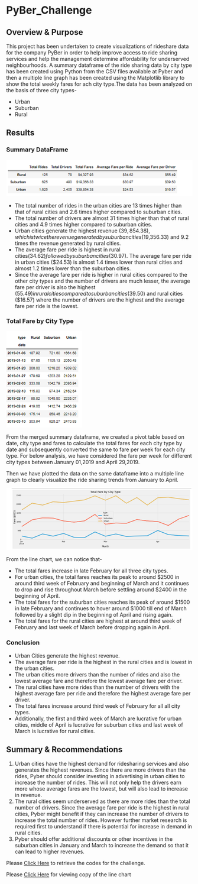 # PyBer_Challenge

## Overview & Purpose
This project has been undertaken to create visualizations of rideshare data for the company PyBer in order to help improve access to ride sharing services and help the management determine affordability for underserved neighbourhoods. A summary dataframe of the ride sharing data by city type has been created using Python from the CSV files available at Pyber and then a multiple line graph has been created using the Matplotlib library to show the total weekly fares for ach city type.The data has been analyzed on the basis of three city types-
- Urban
- Suburban
- Rural

## Results

### Summary DataFrame

![](images/pyber_summary.png)

- The total number of rides in the urban cities are 13 times higher than that of rural cities and 2.6 times higher compared to suburban cities.
- The total number of drivers are almost 31 times higher than that of rural cities and 4.9 times higher compared to suburban cities.
- Urban cities generate the highest revenue ($39,854.38), which is twice the revenue generated by suburban cities ($19,356.33) and 9.2 times the revenue generated by rural cities.
- The average fare per ride is highest in rural cities($34.62) followed by suburban cities ($30.97). The average fare per ride in urban cities ($24.53) is almost 1.4 times lower than rural cities and almost 1.2 times lower than the suburban cities.
- Since the average fare per ride is higher in rural cities compared to the other city types and the number of drivers are much lesser, the average fare per driver is also the highest ($55.49) in rural cities compared to suburban cities ($39.50) and rural cities ($16.57) where the number of drivers are the highest and the average fare per ride is the lowest.

### Total Fare by City Type

![](images/weekly_fare.png)

From the merged summary dataframe, we created a pivot table based on date, city type and fares to calculate the total fares for each city type by date and subsequently converted the same to fare per week for each city type. For below analysis, we have considered the fare per week for different city types between January 01,2019 and April 29,2019.

Then we have plotted the data on the same dataframe into a multiple line graph to clearly visualize the ride sharing trends from January to April.

![](images/trend_graph.png)

From the line chart, we can notice that-
- The total fares increase in late February for all three city types.
- For urban cities, the total fares reaches its peak to around $2500 in around third week of February and beginning of March and it continues to drop and rise throughout March before settling around $2400 in the beginning of April.
- The total fares for the suburban cities reaches its peak of around $1500 in late February and continues to hover around $1000 till end of March followed by a slight dip in the beginning of April and rising again.
- The total fares for the rural cities are highest at around third week of February and last week of March before dropping again in April.

### Conclusion
- Urban Cities generate the highest revenue.
- The average fare per ride is the highest in the rural cities and is lowest in the urban cities.
- The urban cities  more drivers than the number of rides and also the lowest average fare and therefore the lowest average fare per driver.
- The rural cities  have more rides than the number of drivers with the highest average fare per ride and therefore the highest average fare per driver.
- The total fares increase around third week of February for all all city types.
- Additionally, the first and third week of March are lucrative for urban cities, middle of April is lucrative for suburban cities and last week of March is lucrative for rural cities.

## Summary & Recommendations

1. Urban cities have the highest demand for ridesharing services and also generates the highest revenues. Since there are more drivers than the rides, Pyber should consider investing in advertising in urban cities to increase the number of rides. This will not only help the drivers earn more whose average fares are the lowest, but will also lead to increase in revenue.
2. The rural cities seem underserved as there are more rides than the total number of drivers. Since the average fare per ride is the highest in rural cities, Pyber might benefit if they can increase the number of drivers to increase the total number of rides. However further market research is required first to understand if there is potential for increase in demand in rural cities.
3. Pyber should offer additional discounts or other incentives in the suburban cities in January and March to increase the demand so that it can lead to higher revenues.

Please [Click Here](https://github.com/Sukanya807/PyBer_Challenge/blob/main/PyBer_Challenge.ipynb) to retrieve the codes for the challenge.

Please [Click Here](https://github.com/Sukanya807/PyBer_Challenge/blob/main/Analysis/Pyber_fare_summary.png) for viewing copy of the line chart
